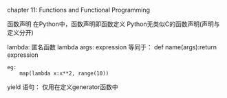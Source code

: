 chapter 11:
	Functions and Functional Programming


函数声明
	在Python中，函数声明即函数定义
	Python无类似C的函数声明(声明与定义分开)


lambda:
	匿名函数
	lambda args: expression
	等同于：
	def name(args):return expression
	
	eg:
		map(lambda x:x**2, range(10))


yield 语句：
	仅用在定义generator函数中
